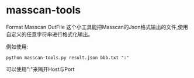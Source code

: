 # masscan-tools
Format Masscan OutFile
这个小工具能把Masscan的Json格式输出的文件,使用自定义的任意字符串进行格式化输出。


例如使用:

 ```python masscan-tools.py result.json bbb.txt ":"```
 
 可以使用":"来隔开Host与Port
